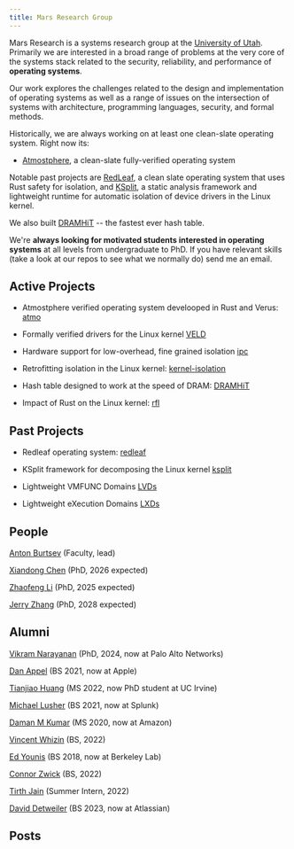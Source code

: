```yaml
---
title: Mars Research Group
---
```


Mars Research is a systems research group at the [University of
Utah](https://www.utah.edu). Primarily we are interested in a broad range of
problems at the very core of the systems stack related to the security,
reliability, and performance of **operating systems**. 


Our work explores the challenges related to the design and implementation of
operating systems as well as a range of issues on the intersection of systems
with architecture, programming languages, security, and formal methods.

Historically, we are always working on at least one clean-slate operating
system. Right now its:

- [Atmostphere](./atmo), a clean-slate fully-verified operating system

Notable past projects are [RedLeaf](./redleaf), a clean slate operating system
that uses Rust safety for isolation, and [KSplit](./ksplit), a static analysis
framework and lightweight runtime for automatic isolation of device drivers in
the Linux kernel. 

We also built [DRAMHiT](./dramhit) -- the fastest ever hash table.  

We're **always looking for motivated students interested in operating systems**
at all levels from undergraduate to PhD. If you have relevant skills (take a
look at our repos to see what we normally do) send me an email.

## Active Projects 

- Atmostphere verified operating system develooped in Rust and Verus:
  [atmo](./atmo)

- Formally verified drivers for the Linux kernel [VELD](./veld)

- Hardware support for low-overhead, fine grained isolation [ipc](./ipc)

- Retrofitting isolation in the Linux kernel:
  [kernel-isolation](./kernel-isolation)

- Hash table designed to work at the speed of DRAM: [DRAMHiT](./dramhit)

- Impact of Rust on the Linux kernel: [rfl](./rfl)

## Past Projects 

- Redleaf operating system: [redleaf](./redleaf)

- KSplit framework for decomposing the Linux kernel [ksplit](./ksplit)

- Lightweight VMFUNC Domains [LVDs](./lvds)

- Lightweight eXecution Domains [LXDs](./lxds)

## People

[Anton Burtsev](https://mars-research.github.io/aburtsev/) (Faculty, lead)

[Xiandong Chen](https://github.com/FeizaiYiHao) (PhD, 2026 expected)

[Zhaofeng Li](https://zhaofeng.li) (PhD, 2025 expected)

[Jerry Zhang](https://jerryidk.github.io/) (PhD, 2028 expected)

## Alumni


[Vikram Narayanan](https://arkivm.github.io) (PhD, 2024, now at Palo Alto Networks)

[Dan Appel](https://github.com/Danappelxx) (BS 2021, now at Apple)

[Tianjiao Huang](https://github.com/tjhu) (MS 2022, now PhD student at UC Irvine)

[Michael Lusher](https://github.com/1aguna) (BS 2021, now at Splunk)

[Daman M Kumar](https://github.com/damanmkumar) (MS 2020, now at Amazon)

[Vincent Whizin](https://github.com/vwheezy22) (BS, 2022)

[Ed Younis](https://github.com/edyounis) (BS 2018, now at Berkeley Lab)

[Connor Zwick](https://github.com/czoop) (BS, 2022)

[Tirth Jain](https://hedonhermdev.github.io/) (Summer Intern, 2022)

[David Detweiler](https://github.com/daviddetweiler) (BS 2023, now at Atlassian)

## Posts
